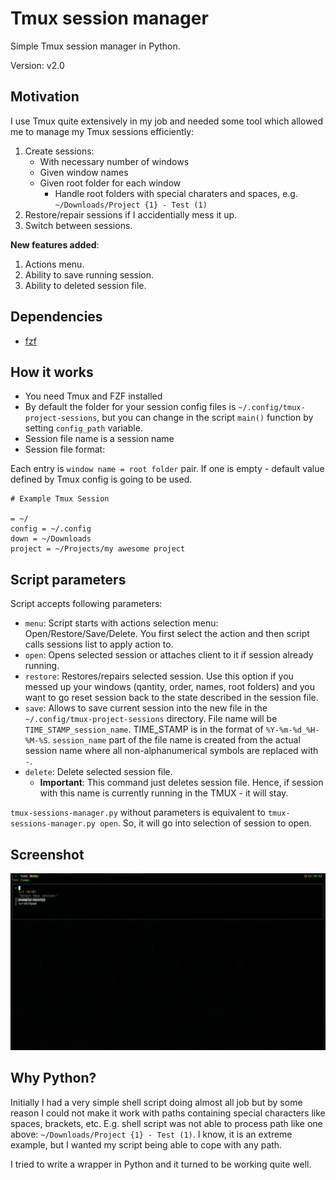 # Tmux session manager

Simple Tmux session manager in Python.

Version: v2.0

## Motivation

I use Tmux quite extensively in my job and needed some tool which allowed me to manage my Tmux sessions efficiently:

1. Create sessions:
    - With necessary number of windows
    - Given window names
    - Given root folder for each window
        - Handle root folders with special charaters and spaces, e.g. `~/Downloads/Project {1} - Test (1)`
2. Restore/repair sessions if I accidentially mess it up.
3. Switch between sessions.

**New features added**:

1. Actions menu.
2. Ability to save running session.
3. Ability to deleted session file.

## Dependencies

- [fzf](https://github.com/junegunn/fzf)

## How it works

- You need Tmux and FZF installed
- By default the folder for your session config files is `~/.config/tmux-project-sessions`, but you can change in the script `main()` function by setting `config_path` variable.
- Session file name is a session name
- Session file format:

Each entry is `window name = root folder` pair. If one is empty - default value defined by Tmux config is going to be used.

```config
# Example Tmux Session

= ~/
config = ~/.config
down = ~/Downloads
project = ~/Projects/my awesome project
```

## Script parameters

Script accepts following parameters:
- `menu`: Script starts with actions selection menu: Open/Restore/Save/Delete. You first select the action and then script calls sessions list to apply action to.
- `open`: Opens selected session or attaches client to it if session already running.
- `restore`: Restores/repairs selected session. Use this option if you messed up your windows (qantity, order, names, root folders) and you want to go reset session back to the state described in the session file.
- `save`: Allows to save current session into the new file in the `~/.config/tmux-project-sessions` directory. File name will be `TIME_STAMP_session_name`. TIME_STAMP is in the format of `%Y-%m-%d_%H-%M-%S`. `session_name` part of the file name is created from the actual session name where all non-alphanumerical symbols are replaced with `-`.
- `delete`: Delete selected session file.
    - **Important**: This command just deletes session file. Hence, if session with this name is currently running in the TMUX - it will stay.

`tmux-sessions-manager.py` without parameters is equivalent to `tmux-sessions-manager.py open`. So, it will go into selection of session to open.

## Screenshot

![screenshot](screenshot.png)

## Why Python?

Initially I had a very simple shell script doing almost all job but by some reason I could not make it work with paths containing special characters like spaces, brackets, etc. E.g. shell script was not able to process path like one above: `~/Downloads/Project {1} - Test (1)`. I know, it is an extreme example, but I wanted my script being able to cope with any path.

I tried to write a wrapper in Python and it turned to be working quite well.

